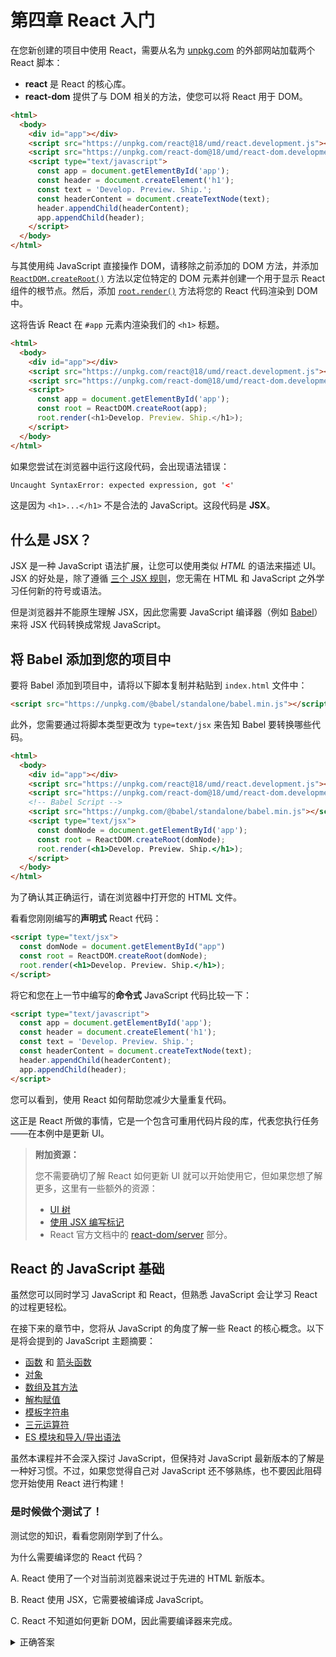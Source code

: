 # 第四章 React 入门

<!-- To use React in your newly created project, load two React scripts from an external website called [unpkg.com](https://unpkg.com/): -->

在您新创建的项目中使用 React，需要从名为 [unpkg.com](https://unpkg.com/) 的外部网站加载两个 React 脚本：

<!--
- **react** is the core React library.
- **react-dom** provides DOM-specific methods that enable you to use React with the DOM.
-->

- **react** 是 React 的核心库。
- **react-dom** 提供了与 DOM 相关的方法，使您可以将 React 用于 DOM。

```html
<html>
  <body>
    <div id="app"></div>
    <script src="https://unpkg.com/react@18/umd/react.development.js"></script>
    <script src="https://unpkg.com/react-dom@18/umd/react-dom.development.js"></script>
    <script type="text/javascript">
      const app = document.getElementById('app');
      const header = document.createElement('h1');
      const text = 'Develop. Preview. Ship.';
      const headerContent = document.createTextNode(text);
      header.appendChild(headerContent);
      app.appendChild(header);
    </script>
  </body>
</html>
```

<!-- Instead of directly manipulating the DOM with plain JavaScript, remove the DOM methods that you had added previously, and add the [`ReactDOM.createRoot()`](https://react.dev/reference/react-dom/client/createRoot) method to target a specific DOM element and create a root to display your React Components in. Then, add the [`root.render()`](https://react.dev/reference/react-dom/client/hydrateRoot#root-render) method to render your React code to the DOM. -->

与其使用纯 JavaScript 直接操作 DOM，请移除之前添加的 DOM 方法，并添加 [`ReactDOM.createRoot()`](https://react.dev/reference/react-dom/client/createRoot) 方法以定位特定的 DOM 元素并创建一个用于显示 React 组件的根节点。然后，添加 [`root.render()`](https://react.dev/reference/react-dom/client/hydrateRoot#root-render) 方法将您的 React 代码渲染到 DOM 中。

<!-- This will tell React to render our `<h1>` title inside our `#app` element. -->

这将告诉 React 在 `#app` 元素内渲染我们的 `<h1>` 标题。

```html
<html>
  <body>
    <div id="app"></div>
    <script src="https://unpkg.com/react@18/umd/react.development.js"></script>
    <script src="https://unpkg.com/react-dom@18/umd/react-dom.development.js"></script>
    <script>
      const app = document.getElementById('app');
      const root = ReactDOM.createRoot(app);
      root.render(<h1>Develop. Preview. Ship.</h1>);
    </script>
  </body>
</html>
```

<!-- If you try to run this code in the browser, you will get a syntax error: -->

如果您尝试在浏览器中运行这段代码，会出现语法错误：

```html
Uncaught SyntaxError: expected expression, got '<'
```

<!-- This is because `<h1>...</h1>` is not valid Javascript. This piece of code is **JSX**. -->

这是因为 `<h1>...</h1>` 不是合法的 JavaScript。这段代码是 **JSX**。

<!-- ## What is JSX? -->

## 什么是 JSX？

<!-- JSX is a syntax extension for JavaScript that allows you to describe your UI in a familiar *HTML-like* syntax. The nice thing about JSX is that apart from following [three JSX rules](https://react.dev/learn/writing-markup-with-jsx#the-rules-of-jsx), you don't need to learn any new symbols or syntax outside of HTML and JavaScript. -->

JSX 是一种 JavaScript 语法扩展，让您可以使用类似 *HTML* 的语法来描述 UI。JSX 的好处是，除了遵循 [三个 JSX 规则](https://react.dev/learn/writing-markup-with-jsx#the-rules-of-jsx)，您无需在 HTML 和 JavaScript 之外学习任何新的符号或语法。

<!-- But browsers don't understand JSX out of the box, so you'll need a JavaScript compiler, such as a [Babel](https://babeljs.io/), to transform your JSX code into regular JavaScript. -->

但是浏览器并不能原生理解 JSX，因此您需要 JavaScript 编译器（例如 [Babel](https://babeljs.io/)）来将 JSX 代码转换成常规 JavaScript。

<!-- ## Adding Babel to your project -->

## 将 Babel 添加到您的项目中

<!-- To add Babel to your project, copy and paste the following script in your `index.html` file: -->

要将 Babel 添加到项目中，请将以下脚本复制并粘贴到 `index.html` 文件中：

```html
<script src="https://unpkg.com/@babel/standalone/babel.min.js"></script>
```

<!-- In addition, you will need to inform Babel what code to transform by changing the script type to `type=text/jsx`. -->

此外，您需要通过将脚本类型更改为 `type=text/jsx` 来告知 Babel 要转换哪些代码。

```html
<html>
  <body>
    <div id="app"></div>
    <script src="https://unpkg.com/react@18/umd/react.development.js"></script>
    <script src="https://unpkg.com/react-dom@18/umd/react-dom.development.js"></script>
    <!-- Babel Script -->
    <script src="https://unpkg.com/@babel/standalone/babel.min.js"></script>
    <script type="text/jsx">
      const domNode = document.getElementById('app');
      const root = ReactDOM.createRoot(domNode);
      root.render(<h1>Develop. Preview. Ship.</h1>);
    </script>
  </body>
</html>
```

<!-- To confirm it's working correctly, open your HTML file in the browser. -->

为了确认其正确运行，请在浏览器中打开您的 HTML 文件。

<!-- Comparing the **declarative** React code you just wrote: -->

看看您刚刚编写的**声明式** React 代码：

```html
<script type="text/jsx">
  const domNode = document.getElementById("app")
  const root = ReactDOM.createRoot(domNode);
  root.render(<h1>Develop. Preview. Ship.</h1>);
</script>
```

<!-- to the **imperative** JavaScript code you wrote in the previous section: -->

将它和您在上一节中编写的**命令式** JavaScript 代码比较一下：

```html
<script type="text/javascript">
  const app = document.getElementById('app');
  const header = document.createElement('h1');
  const text = 'Develop. Preview. Ship.';
  const headerContent = document.createTextNode(text);
  header.appendChild(headerContent);
  app.appendChild(header);
</script>
```

<!-- You can start to see how using React enables you to cut down a lot of repetitive code. -->

您可以看到，使用 React 如何帮助您减少大量重复代码。

<!-- And this is exactly what React does, it's a library that contains reusable snippets of code that perform tasks on your behalf - in this case, updating the UI. -->

这正是 React 所做的事情，它是一个包含可重用代码片段的库，代表您执行任务——在本例中是更新 UI。

<!--
> **Additional Resources:**
> 
> You don't need to know exactly how React updates the UI to start using it, but if you'd like to learn more, here are some additional resources:
> 
> - [UI trees](https://react.dev/learn/understanding-your-ui-as-a-tree)
> - [Writing markup with JSX](https://react.dev/learn/writing-markup-with-jsx)
> - [react-dom/server](https://react.dev/reference/react-dom/server) sections in the React Documentation.
-->

> **附加资源：**
>
> 您不需要确切了解 React 如何更新 UI 就可以开始使用它，但如果您想了解更多，这里有一些额外的资源：
>
> - [UI 树](https://react.dev/learn/understanding-your-ui-as-a-tree)
> - [使用 JSX 编写标记](https://react.dev/learn/writing-markup-with-jsx)
> - React 官方文档中的 [react-dom/server](https://react.dev/reference/react-dom/server) 部分。

<!-- ## Essential JavaScript for React -->

## React 的 JavaScript 基础

<!-- While you can learn JavaScript and React at the same time, being familiar with JavaScript can make the process of learning React easier. -->

虽然您可以同时学习 JavaScript 和 React，但熟悉 JavaScript 会让学习 React 的过程更轻松。

<!-- In the next sections, you will be introduced to some core concepts of React from a JavaScript perspective. Here's a summary of the JavaScript topics that will be mentioned: -->

在接下来的章节中，您将从 JavaScript 的角度了解一些 React 的核心概念。以下是将会提到的 JavaScript 主题摘要：

<!--
- [Functions](https://developer.mozilla.org/docs/Web/JavaScript/Guide/Functions) and [Arrow Functions](https://developer.mozilla.org/docs/Web/JavaScript/Reference/Functions/Arrow_functions)
- [Objects](https://developer.mozilla.org/docs/Web/JavaScript/Reference/Global_Objects/Object)
- [Arrays and array methods](https://developer.mozilla.org/docs/Web/JavaScript/Reference/Global_Objects/Array)
- [Destructuring](https://developer.mozilla.org/docs/Web/JavaScript/Reference/Operators/Destructuring_assignment)
- [Template literals](https://developer.mozilla.org/docs/Web/JavaScript/Reference/Template_literals)
- [Ternary Operators](https://developer.mozilla.org/docs/Web/JavaScript/Reference/Operators/Conditional_Operator)
- [ES Modules and Import / Export Syntax](https://developer.mozilla.org/docs/Web/JavaScript/Guide/Modules)
-->

- [函数](https://developer.mozilla.org/docs/Web/JavaScript/Guide/Functions) 和 [箭头函数](https://developer.mozilla.org/docs/Web/JavaScript/Reference/Functions/Arrow_functions)
- [对象](https://developer.mozilla.org/docs/Web/JavaScript/Reference/Global_Objects/Object)
- [数组及其方法](https://developer.mozilla.org/docs/Web/JavaScript/Reference/Global_Objects/Array)
- [解构赋值](https://developer.mozilla.org/docs/Web/JavaScript/Reference/Operators/Destructuring_assignment)
- [模板字符串](https://developer.mozilla.org/docs/Web/JavaScript/Reference/Template_literals)
- [三元运算符](https://developer.mozilla.org/docs/Web/JavaScript/Reference/Operators/Conditional_Operator)
- [ES 模块和导入/导出语法](https://developer.mozilla.org/docs/Web/JavaScript/Guide/Modules)

<!-- While this course does not dive into JavaScript, it's good practice to stay up to date with the latest versions of JavaScript. But if you don't feel proficient in JavaScript yet, don't let this hinder you from starting to build with React! -->

虽然本课程并不会深入探讨 JavaScript，但保持对 JavaScript 最新版本的了解是一种好习惯。不过，如果您觉得自己对 JavaScript 还不够熟练，也不要因此阻碍您开始使用 React 进行构建！

<!-- ### It’s time to take a quiz! -->

### 是时候做个测试了！

<!-- Test your knowledge and see what you’ve just learned. -->

测试您的知识，看看您刚刚学到了什么。

<!-- Why do you need to compile your React code? -->

为什么需要编译您的 React 代码？

<!--
A. React uses a new version of HTML that's too advanced for current browsers.

B. React uses JSX which needs to be compiled into JavaScript.

C. React doesn't know how to update the DOM so it needs a compiler to do it.
-->

A. React 使用了一个对当前浏览器来说过于先进的 HTML 新版本。

B. React 使用 JSX，它需要被编译成 JavaScript。

C. React 不知道如何更新 DOM，因此需要编译器来完成。

<!-- JSX is a syntax extension for JavaScript, but browsers don't understand JSX out of the box, so you'll need a JavaScript compiler to transform your JSX code into regular JavaScript. -->

<details>
  <summary>正确答案</summary>
  B。JSX 是 JavaScript 的语法扩展，但浏览器默认不支持 JSX，因此您需要一个 JavaScript 编译器将您的 JSX 代码转换为常规 JavaScript。
</details>
